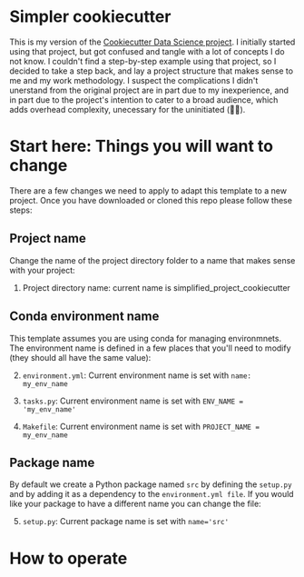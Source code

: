 # Simpler cookiecutter
This is my version of the [Cookiecutter Data Science project](https://drivendata.github.io/cookiecutter-data-science/). I initially started using that project, but got confused and tangle with a lot of concepts I do not know. I couldn't find a step-by-step example using that project, so I decided to take a step back, and lay a project structure that makes sense to me and my work methodology. I suspect the complications I didn't unerstand from the original project are in part due to my inexperience, and in part due to the project's intention to cater to a broad audience, which adds overhead complexity, unecessary for the uninitiated (🙋‍♂️).


# Start here: Things you will want to change
There are a few changes we need to apply to adapt this template to a new project. Once you have downloaded or cloned this repo please follow these steps: 

## Project name
Change the name of the project directory folder to a name that makes sense with your project:
1. Project directory name: current name is simplified_project_cookiecutter

## Conda environment name
This template assumes you are using conda for managing environmnets. The environment name is defined in a few places that you'll need to modify (they should all have the same value):

2. `environment.yml`: Current environment name is set with `name: my_env_name`

3. `tasks.py`: Current environment name is set with `ENV_NAME = 'my_env_name'`

4. `Makefile`: Current environment name is set with `PROJECT_NAME = my_env_name`

## Package name
By default we create a Python package named `src` by defining the `setup.py` and by adding it as a dependency to the `environment.yml file`. If you would like your package to have a different name you can change the file:

5. `setup.py`: Current package name is set with `name='src'`


# How to operate




